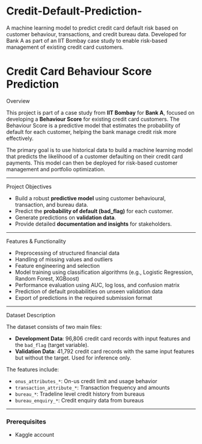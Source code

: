 # Credit-Default-Prediction-
A machine learning model to predict credit card default risk based on customer behaviour, transactions, and credit bureau data. Developed for Bank A as part of an IIT Bombay case study to enable risk-based management of existing credit card customers.
# Credit Card Behaviour Score Prediction

Overview

This project is part of a case study from **IIT Bombay** for **Bank A**, focused on developing a **Behaviour Score** for existing credit card customers. The Behaviour Score is a predictive model that estimates the probability of default for each customer, helping the bank manage credit risk more effectively.

The primary goal is to use historical data to build a machine learning model that predicts the likelihood of a customer defaulting on their credit card payments. This model can then be deployed for risk-based customer management and portfolio optimization.

---

Project Objectives

- Build a robust **predictive model** using customer behavioural, transaction, and bureau data.
- Predict the **probability of default (bad_flag)** for each customer.
- Generate predictions on **validation data**.
- Provide detailed **documentation and insights** for stakeholders.

---

Features & Functionality

- Preprocessing of structured financial data
- Handling of missing values and outliers
- Feature engineering and selection
- Model training using classification algorithms (e.g., Logistic Regression, Random Forest, XGBoost)
- Performance evaluation using AUC, log loss, and confusion matrix
- Prediction of default probabilities on unseen validation data
- Export of predictions in the required submission format

---

Dataset Description

The dataset consists of two main files:

- **Development Data**: 96,806 credit card records with input features and the `bad_flag` (target variable).
- **Validation Data**: 41,792 credit card records with the same input features but without the target. Used for inference only.

The features include:
- `onus_attributes_*`: On-us credit limit and usage behavior
- `transaction_attribute_*`: Transaction frequency and amounts
- `bureau_*`: Tradeline level credit history from bureaus
- `bureau_enquiry_*`: Credit enquiry data from bureaus

---



### Prerequisites

- Kaggle account

